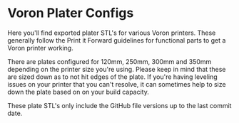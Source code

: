 # Voron Plater Configs
Here you'll find exported plater STL's for various Voron printers. These generally follow the Print it Forward guidelines for functional parts to get a Voron printer working.

There are plates configured for 120mm, 250mm, 300mm and 350mm depending on the printer size you're using. Please keep in mind that these are sized down as to not hit edges of the plate. If you're having leveling issues on your printer that you can't resolve, it can sometimes help to size down the plate based on on your build capacity. 

These plate STL's only include the GitHub file versions up to the last commit date.
